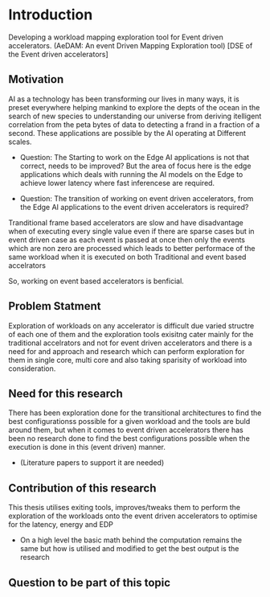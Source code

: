 # Introduction

Developing a workload mapping exploration tool for Event driven accelerators. (AeDAM: An event Driven Mapping Exploration tool) [DSE of the Event driven accelerators]


## Motivation

AI as a technology has been transforming our lives in many ways, it is preset everywhere helping mankind to explore the depts of the ocean in the search of new species to understanding our universe from deriving itelligent correlation from the peta bytes of data to detecting a frand in a fraction of a second.
These applications are possible by the AI operating at Different scales. 


- Question: The Starting to work on the Edge AI applications is not that correct, needs to be improved?
But the area of focus here is the edge applications which deals with running the AI models on the Edge to achieve lower latency where fast inferencese are required.

- Question: The transition of working on event driven accelerators, from the Edge AI applications to the event driven accelerators is required?

Tranditional frame based accelerators are slow and have disadvantage when of executing every single value even if there are sparse cases but in event driven case as each event is passed at once then only the events which are non zero are processed which leads to better performace of the same workload when it is executed on both Traditional and event based accelrators

So, working on event based accelerators is benficial.

## Problem Statment
Exploration of workloads on any accelerator is difficult due varied structre of each one of them and the exploration tools exisitng cater mainly for the traditional accelrators and not for event driven accelerators and there is a need for and approach and research which can perform exploration for them in single core, multi core and also taking sparisity of workload into consideration.

## Need for this research 
There has been exploration done for the transitional architectures to find the best configurationss possible for a given workload and the tools are buld around them, but when it comes to event driven accelerators there has been no research done to find the best configurations possible when the execution is done in this (event driven) manner.

- (Literature papers to support it are needed)

## Contribution of this research
This thesis utilises exiting tools, improves/tweaks them to perform the exploration of the workloads onto the event driven accelerators to optimise for the latency, energy and EDP

- On a high level the basic math behind the computation remains the same but how is utilised and modified to get the best output is the research

## Question to be part of this topic


